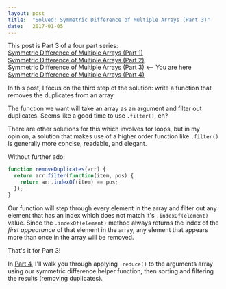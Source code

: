 ```yaml
---
layout: post
title:  "Solved: Symmetric Difference of Multiple Arrays (Part 3)"
date:   2017-01-05
---
```

This post is Part 3 of a four part series:  
[Symmetric Difference of Multiple Arrays (Part 1)]()  
[Symmetric Difference of Multiple Arrays (Part 2)]()  
Symmetric Difference of Multiple Arrays (Part 3) <-- You are here  
[Symmetric Difference of Multiple Arrays (Part 4)]()  

In this post, I focus on the third step of the solution: write a function that removes the duplicates from an array.

The function we want will take an array as an argument and filter out duplicates. Seems like a good time to use `.filter()`, eh?

There are other solutions for this which involves for loops, but in my opinion, a solution that makes use of a higher order function like `.filter()` is generally more concise, readable, and elegant.

Without further ado:
~~~ javascript
function removeDuplicates(arr) {
  return arr.filter(function(item, pos) {
    return arr.indexOf(item) == pos;
  });
}
~~~

Our function will step through every element in the array and filter out any element that has an index which does not match it's `.indexOf(element)` value. Since the `.indexOf(element)` method always returns the index of the *first appearance* of that element in the array, any element that appears more than once in the array will be removed.

That's it for Part 3!

In [Part 4](), I'll walk you through applying `.reduce()` to the arguments array using our symmetric difference helper function, then sorting and filtering the results (removing duplicates).
